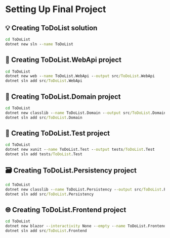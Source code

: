 # Setting Up Final Project

## 💡 Creating ToDoList solution

```cmd
cd ToDoList
dotnet new sln --name ToDoList
```

## 📡 Creating ToDoList.WebApi project

```cmd
cd ToDoList
dotnet new web --name ToDoList.WebApi --output src/ToDoList.WebApi
dotnet sln add src/ToDoList.WebApi
```

## 📘 Creating ToDoList.Domain project

```cmd
cd ToDoList
dotnet new classlib --name ToDoList.Domain --output src/ToDoList.Domain
dotnet sln add src/ToDoList.Domain
```

## 🧪 Creating ToDoList.Test project

```cmd
cd ToDoList
dotnet new xunit --name ToDoList.Test --output tests/ToDoList.Test
dotnet sln add tests/ToDoList.Test
```

## 🗃️ Creating ToDoList.Persistency project

```cmd
cd ToDoList
dotnet new classlib --name ToDoList.Persistency --output src/ToDoList.Persistency
dotnet sln add src/ToDoList.Persistency
```

## 🌐 Creating ToDoList.Frontend project

```cmd
cd ToDoList
dotnet new blazor --interactivity None --empty --name ToDoList.Frontend --output src/ToDoList.Frontend
dotnet sln add src/ToDoList.Frontend
```
